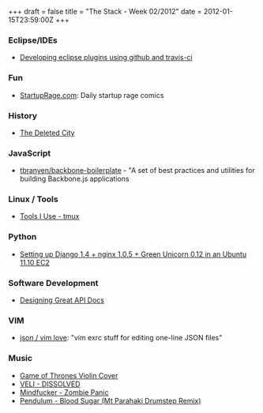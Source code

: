 +++
draft = false
title = "The Stack - Week 02/2012"
date = 2012-01-15T23:59:00Z
+++



### Eclipse/IDEs

 - [Developing eclipse plugins using github and travis-ci][eclipse-gh-travis]

[eclipse-gh-travis]: http://blog.dubture.com/2011/12/developing-eclipse-plugins-using-github.html

### Fun

 - [StartupRage.com][suprage]: Daily startup rage comics

[suprage]: http://www.startuprage.com

### History

 - [The Deleted City][delcity]

[delcity]: http://deletedcity.net/

### JavaScript

 - [tbranyen/backbone-boilerplate][bbbp] - "A set of best practices and
   utilities for building Backbone.js applications

[bbbp]: https://github.com/tbranyen/backbone-boilerplate

### Linux / Tools

- [Tools I Use - tmux][rd-tmux]

[rd-tmux]: http://rdegges.com/tools-i-use-tmux

### Python

 - [Setting up Django 1.4 + nginx 1.0.5 + Green Unicorn 0.12 in an Ubuntu 11.10 EC2][ngup-ubu]

[ngup-ubu]: http://adrian.org.ar/python/django-nginx-green-unicorn-in-an-ubuntu-11-10-ec2-instance

### Software Development

 - [Designing Great API Docs][greatapidocs]

[greatapidocs]: http://blog.parse.com/2012/01/11/designing-great-api-docs/

### VIM

 - [json / vim love][vimjson]: "vim exrc stuff for editing one-line JSON files"

[vimjson]: http://blog.pault.ag/post/15698933492/json-vim-love

### Music

 - [Game of Thrones Violin Cover](http://www.youtube.com/watch?v=1yydcG9woWA)
 - [VELI - DISSOLVED](http://vimeo.com/32047455)
 - [Mindfucker - Zombie Panic](http://www.youtube.com/watch?v=JuOBtlF1N7Y)
 - [Pendulum - Blood Sugar (Mt Parahaki Drumstep Remix)](http://www.youtube.com/watch?v=gqkMZs27Wpk)
